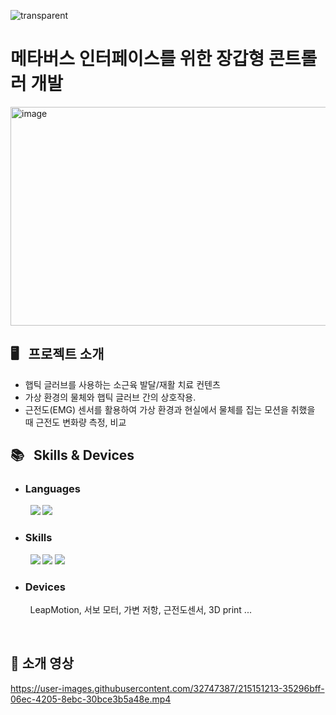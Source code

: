 
![transparent](https://capsule-render.vercel.app/api?type=transparent&fontColor=703ee5&text=New%20Meta&height=150&fontSize=60&desc=Gloved%20Controller%20for%20Metaverse%20Interface%20&descAlignY=75&descAlign=60)

# 메타버스 인터페이스를 위한 장갑형 콘트롤러 개발
<img width="1400" height = "350" alt="image" src="https://user-images.githubusercontent.com/32747387/215151806-7a4c12dd-9aa5-425a-a47b-f84f0f828cda.png">


## 🖥️ &nbsp; 프로젝트 소개
- 햅틱 글러브를 사용하는 소근육 발달/재활 치료 컨텐츠
- 가상 환경의 물체와 햅틱 글러브 간의 상호작용.
- 근전도(EMG) 센서를 활용하여 가상 환경과 현실에서 물체를 집는 모션을 취했을 때 근전도 변화량 측정, 비교


## 📚 &nbsp; Skills & Devices
- ### Languages <br/>
&nbsp;&nbsp;&nbsp;&nbsp;&nbsp;&nbsp;&nbsp; <img src="https://img.shields.io/badge/C-A8B9CC?style=flat-square&logo=C&logoColor=white"/> <img src="https://img.shields.io/badge/C%23-239120?style=flat-square&logo=C%20Sharp&logoColor=white"/>

- ### Skills <br/>
&nbsp;&nbsp;&nbsp;&nbsp;&nbsp;&nbsp;&nbsp; <img src="https://img.shields.io/badge/Arduino-00979D?style=flat-square&logo=Arduino&logoColor=white"/> <img src="https://img.shields.io/badge/Unity-%23000000.svg?style=flat-square&logo=unity&logoColor=white"/> <img src="https://img.shields.io/badge/Fusion360-0696D7?style=flat-square&logo=Autodesk&logoColor=white"/> 

- ### Devices <br/>
&nbsp;&nbsp;&nbsp;&nbsp;&nbsp;&nbsp;&nbsp; LeapMotion, 서보 모터, 가변 저항, 근전도센서, 3D print ...

<br/>

## 🚩 소개 영상
https://user-images.githubusercontent.com/32747387/215151213-35296bff-06ec-4205-8ebc-30bce3b5a48e.mp4

